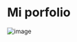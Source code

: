 # Mi porfolio

![image](https://github.com/ibarguen-dev/curriculim/assets/89664941/751d8f99-a011-41e4-9aa2-95284559af44)

